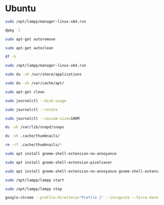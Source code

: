 # Ubuntu

```BASH
sudo /opt/lampp/manager-linux-x64.run
```

```BASH
dpkg -l
```

```BASH
sudo apt-get autoremove
```

```BASH
sudo apt-get autoclean
```

```BASH
df -h
```

```BASH
sudo /opt/lampp/manager-linux-x64.run
```

```BASH
sudo du -sh /usr/share/applications
```

```BASH
sudo du -sh /var/cache/apt/
```

```BASH
sudo apt-get clean
```

```BASH
sudo journalctl --disk-usage
```

```BASH
sudo journalctl --rotate
```

```BASH
sudo journalctl --vacuum-size=100M
```

```BASH
du -sh /var/lib/snapd/snaps
```

```BASH
du -sh .cache/thumbnails/
```

```BASH
rm -rf .cache/thumbnails/*
```

```BASH
sudo apt install gnome-shell-extension-no-annoyance
```

```BASH
sudo apt install gnome-shell-extension-pixelsaver
```

```BASH
sudo apt install gnome-shell-extension-no-annoyance gnome-shell-extension-pixelsaver
```

```BASH
sudo /opt/lampp/lampp start
```

```BASH
sudo /opt/lampp/lampp stop
```

```BASH
google-chrome --profile-directory="Profile 1" --incognito --force-dark-mode
```